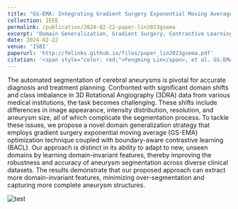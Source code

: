 ```yaml
---
title: "GS-EMA: Integrating Gradient Surgery Exponential Moving Average with Boundary-Aware Contrastive Learning for Enhanced Domain Generalization in Aneurysm Segmentation"
collection: IEEE
permalink: /publication/2024-02-22-paper-lin2023gsema
excerpt: 'Domain Generalization, Gradient Surgery, Contrastive Learning, Aneurysm Segmentation'
date: 2024-02-22
venue: 'ISBI'
paperurl: 'http://fmlinks.github.io/files/paper_lin2023gsema.pdf'
citation: '<span style="color: red;">Fengming Lin</span>, et al. GS-EMA: Integrating Gradient Surgery Exponential Moving Average with Boundary-Aware Contrastive Learning for Enhanced Domain Generalization in Aneurysm Segmentation//2024 IEEE 21th International Symposium on Biomedical Imaging (ISBI). IEEE, 2024.'
---
```



The automated segmentation of cerebral aneurysms is pivotal for accurate diagnosis and treatment planning. Confronted with significant domain shifts and class imbalance in 3D Rotational Angiography (3DRA) data from various medical institutions, the task becomes challenging. These shifts include differences in image appearance, intensity distribution, resolution, and aneurysm size, all of which complicate the segmentation process. To tackle these issues, we propose a novel domain generalization strategy that employs gradient surgery exponential moving average (GS-EMA) optimization technique coupled with boundary-aware contrastive learning (BACL). Our approach is distinct in its ability to adapt to new, unseen domains by learning domain-invariant features, thereby improving the robustness and accuracy of aneurysm segmentation across diverse clinical datasets. The results demonstrate that our proposed approach can extract more domain-invariant features, minimizing over-segmentation and capturing more complete aneurysm structures.


![test](/images/simulation3.gif)
